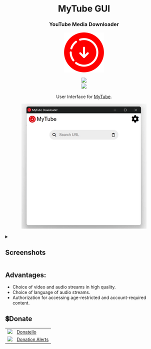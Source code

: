 <h1 align="center">MyTube GUI</h1>
<h3 align="center">YouTube Media Downloader</h3>
<p align="center">
    <img src="github/images/icon.png" height="128px">
</p>
<p align="center">
    <img src="https://shields.io/badge/version-0.7.4-blue"><br>
    <a href="#donate"><img src="https://shields.io/badge/💲-Support_the_Project-2ea043"></a>
</p>
<p align="center">
    User Interface for <a href="https://github.com/SuperZombi/MyTube">MyTube</a>.
</p>

<p align="center">
    <img src="github/images/home.gif" width="400px">
</p>

<details>
    <summary><h2>Screenshots</h2></summary>
    <p align="center">
        <img src="github/images/info.jpg" width="400px">
        <img src="github/images/streams.jpg" width="400px">
    </p>
    <p align="center">
        <img src="github/images/downloading.gif" width="400px">
    </p>
</details>

## Advantages:
* Choice of video and audio streams in high quality.
* Choice of language of audio streams.
* Authorization for accessing age-restricted and account-required content.


## 💲Donate
<table>
  <tr>
    <td>
       <img width="18px" src="https://www.google.com/s2/favicons?domain=https://donatello.to&sz=256">
    </td>
    <td>
      <a href="https://donatello.to/super_zombi">Donatello</a>
    </td>
  </tr>
  <tr>
    <td>
       <img width="18px" src="https://www.google.com/s2/favicons?domain=https://www.donationalerts.com&sz=256">
    </td>
    <td>
      <a href="https://www.donationalerts.com/r/super_zombi">Donation Alerts</a>
    </td>
  </tr>
</table>
